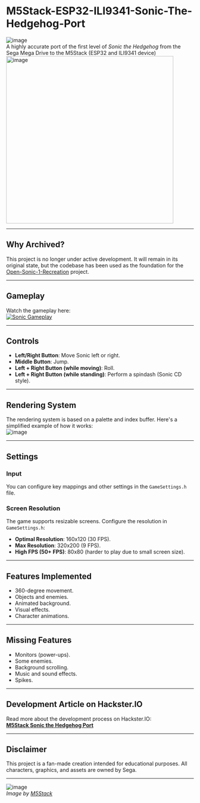 # M5Stack-ESP32-ILI9341-Sonic-The-Hedgehog-Port
![image](https://github.com/user-attachments/assets/d0e0c718-04f0-4c17-8eb0-e5c9bedab156)<br/>
A highly accurate port of the first level of *Sonic the Hedgehog* from the Sega Mega Drive to the M5Stack (ESP32 and ILI9341 device)<br/>
<img width="449" alt="image" src="https://github.com/user-attachments/assets/f1b4dbee-5947-4ae2-93e9-42e190ff0b3a" align="center" /><br/>


---

## Why Archived?
This project is no longer under active development. It will remain in its original state, but the codebase has been used as the foundation for the [Open-Sonic-1-Recreation](https://github.com/GalaxyShad/Open-Sonic-1-Recreation) project.

---

## Gameplay
Watch the gameplay here:  
[![Sonic Gameplay](https://img.youtube.com/vi/hCu9-snmJkE/0.jpg)](https://www.youtube.com/watch?v=hCu9-snmJkE)

---

## Controls
- **Left/Right Button**: Move Sonic left or right.
- **Middle Button**: Jump.
- **Left + Right Button (while moving)**: Roll.
- **Left + Right Button (while standing)**: Perform a spindash (Sonic CD style).

---

## Rendering System
The rendering system is based on a palette and index buffer. Here's a simplified example of how it works:  
![image](https://github.com/user-attachments/assets/8c3fd5eb-c604-46b8-b0dd-2188ffddb996)

---

## Settings
### Input
You can configure key mappings and other settings in the `GameSettings.h` file.

### Screen Resolution
The game supports resizable screens. Configure the resolution in `GameSettings.h`:
- **Optimal Resolution**: 160x120 (30 FPS).
- **Max Resolution**: 320x200 (9 FPS).
- **High FPS (50+ FPS)**: 80x80 (harder to play due to small screen size).

---

## Features Implemented
- 360-degree movement.
- Objects and enemies.
- Animated background.
- Visual effects.
- Character animations.

---

## Missing Features
- Monitors (power-ups).
- Some enemies.
- Background scrolling.
- Music and sound effects.
- Spikes.

---

## Development Article on Hackster.IO
Read more about the development process on Hackster.IO:  
[**M5Stack Sonic the Hedgehog Port**](https://www.hackster.io/galaxyshad/m5stack-sonic-the-hedgehog-port-32fd83)

---

## Disclaimer
This project is a fan-made creation intended for educational purposes. All characters, graphics, and assets are owned by Sega.

---

![image](https://github.com/user-attachments/assets/8175cb53-f4c1-42bf-8062-dd635870caf4)  
*Image by [M5Stack](https://cyrillic.m5stack.com/)*
